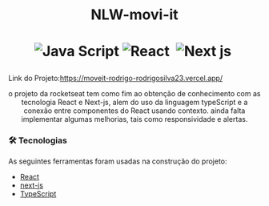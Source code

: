 <h1 align="center">NLW-movi-it</h1>

###  
<h1 align="center">

![Java Script](https://img.shields.io/badge/-type%20Script-05122A?style=flat&logo=typeScript)
![React](https://img.shields.io/badge/-React-05122A?style=flat&logo=React)&nbsp;
![Next js](https://img.shields.io/badge/-Next%20Js-05122A?style=flat&logo=Next.js)&nbsp;

</h1>

Link do Projeto:https://moveit-rodrigo-rodrigosilva23.vercel.app/


<p align="center">o projeto da rocketseat tem como fim ao obtenção de conhecimento com as tecnologia React e  Next-js,
alem do uso da linguagem typeScript e a conexão entre componentes do React usando contexto. ainda falta implementar algumas melhorias,
tais como responsividade e alertas. </p>

### 🛠 Tecnologias

As seguintes ferramentas foram usadas na construção do projeto:


- [React](https://pt-br.reactjs.org/)
- [next-js](https://nextjs.org/)
- [TypeScript](https://www.typescriptlang.org/)
